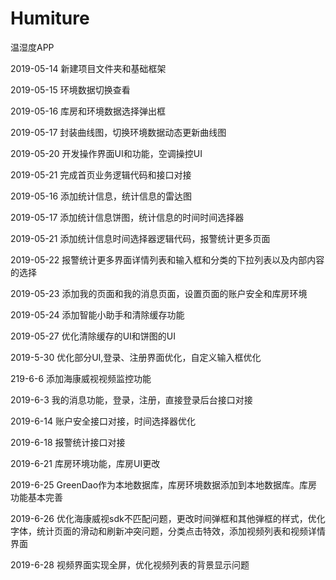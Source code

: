 # Humiture
温湿度APP

2019-05-14 新建项目文件夹和基础框架

2019-05-15 环境数据切换查看

2019-05-16 库房和环境数据选择弹出框

2019-05-17 封装曲线图，切换环境数据动态更新曲线图

2019-05-20 开发操作界面UI和功能，空调操控UI

2019-05-21 完成首页业务逻辑代码和接口对接

2019-05-16 添加统计信息，统计信息的雷达图

2019-05-17 添加统计信息饼图，统计信息的时间时间选择器

2019-05-21 添加统计信息时间选择器逻辑代码，报警统计更多页面

2019-05-22 报警统计更多界面详情列表和输入框和分类的下拉列表以及内部内容的选择

2019-05-23 添加我的页面和我的消息页面，设置页面的账户安全和库房环境

2019-05-24 添加智能小助手和清除缓存功能

2019-05-27 优化清除缓存的UI和饼图的UI

2019-5-30  优化部分UI,登录、注册界面优化，自定义输入框优化

219-6-6    添加海康威视视频监控功能

2019-6-3   我的消息功能，登录，注册，直接登录后台接口对接

2019-6-14  账户安全接口对接，时间选择器优化

2019-6-18  报警统计接口对接

2019-6-21  库房环境功能，库房UI更改

2019-6-25  GreenDao作为本地数据库，库房环境数据添加到本地数据库。库房功能基本完善

2019-6-26  优化海康威视sdk不匹配问题，更改时间弹框和其他弹框的样式，优化字体，统计页面的滑动和刷新冲突问题，分类点击特效，添加视频列表和视频详情界面

2019-6-28  视频界面实现全屏，优化视频列表的背景显示问题  


